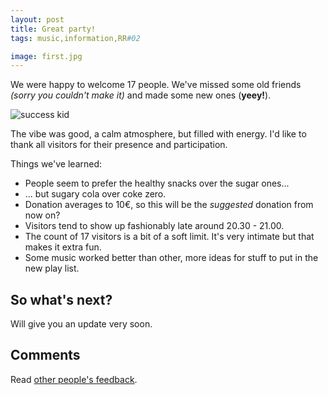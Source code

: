 ```yaml
---
layout: post
title: Great party!
tags: music,information,RR#02

image: first.jpg
---
```



We were happy to welcome 17 people. We've missed some old friends *(sorry you couldn't make it)* and made some new ones (**yeey!**).

![success kid]({{site.url}}/assets/img/x4Umx5f.jpg) 

The vibe was good, a calm atmosphere, but filled with energy. I'd like to thank all visitors for their presence and participation.

Things we've learned:

 * People seem to prefer the healthy snacks over the sugar ones... 
 * ... but sugary cola over coke zero.
 * Donation averages to 10€, so this will be the *suggested* donation from now on?
 * Visitors tend to show up fashionably late around 20.30 - 21.00.
 * The count of 17 visitors is a bit of a soft limit. It's very intimate but that makes it extra fun. 
 * Some music worked better than other, more ideas for stuff to put in the new play list.
 
## So what's next?
Will give you an update very soon.

## Comments

Read [other people's feedback](https://fetlife.com/users/1481316/posts/3776639).